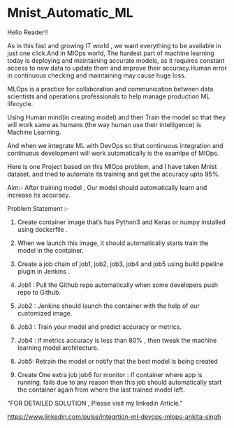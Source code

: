 # Mnist_Automatic_ML

Hello Reader!!

As in this fast and growing IT world , we want everything to be available in just one click.And in MlOps world, The hardest part of machine learning today is deploying and maintaining accurate models, as it requires constant access to new data to update them and improve their accuracy.Human error in continuous checking and maintaining may cause huge loss.

MLOps is a practice for collaboration and communication between data scientists and operations professionals to help manage production ML lifecycle.

Using Human mind(in creating model) and then Train the model so that they will work same as humans (the way human use their intelligence) is Machine Learning.

And when we integrate ML with DevOps so that continuous integration and continuous development will work automatically is the examlpe of MlOps.

Here is one Project based on this MlOps problem, and I have taken Mnist dataset. and tried to automate its training and get the accuracy upto 95%.

Aim:- After training model , Our model should automatically learn and increase its accuracy.

Problem Statement :-

1. Create container image that’s has Python3 and Keras or numpy installed using dockerfile .

2. When we launch this image, it should automatically starts train the model in the container.

3. Create a job chain of job1, job2, job3, job4 and job5 using build pipeline plugin in Jenkins .

4. Job1 : Pull the Github repo automatically when some developers push repo to Github.

5. Job2 : Jenkins should launch the container with the help of our customized image.

6. Job3 : Train your model and predict accuracy or metrics.

7. Job4 : if metrics accuracy is less than 80% , then tweak the machine learning model architecture.

8. Job5: Retrain the model or notify that the best model is being created

9. Create One extra job job6 for monitor : If container where app is running. fails due to any reason then this job should automatically start the container again from where the last trained model left.



"FOR  DETAILED SOLUTION , Please visit my linkedin Article."

https://www.linkedin.com/pulse/integrtion-ml-devops-mlops-ankita-singh
